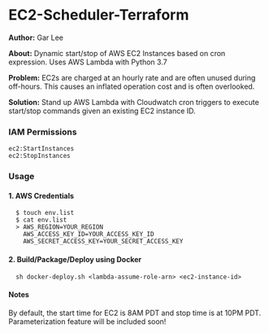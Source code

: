 # EC2-Scheduler-Terraform

<strong>Author:</strong> Gar Lee

<strong>About:</strong> Dynamic start/stop of AWS EC2 Instances based on cron expression. Uses AWS Lambda with Python 3.7 

<strong>Problem:</strong> EC2s are charged at an hourly rate and are often unused during off-hours. This causes an inflated operation cost and is often overlooked.

<strong>Solution:</strong> Stand up AWS Lambda with Cloudwatch cron triggers to execute start/stop commands given an existing EC2 instance ID.


### IAM Permissions
```
ec2:StartInstances
ec2:StopInstances
```

### Usage
#### 1. AWS Credentials
```
  $ touch env.list
  $ cat env.list
  > AWS_REGION=YOUR_REGION
    AWS_ACCESS_KEY_ID=YOUR_ACCESS_KEY_ID
    AWS_SECRET_ACCESS_KEY=YOUR_SECRET_ACCESS_KEY
```

#### 2. Build/Package/Deploy using Docker 
```
  sh docker-deploy.sh <lambda-assume-role-arn> <ec2-instance-id>
```


#### Notes
By default, the start time for EC2 is 8AM PDT and stop time is at 10PM PDT. Parameterization feature will be included soon!



